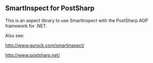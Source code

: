 SmartInspect for PostSharp
--------------------------

This is an aspect library to use SmartInspect with the PostSharp AOP
framework for .NET.

Also see: 

http://www.gurock.com/smartinspect/

http://www.postsharp.net/
